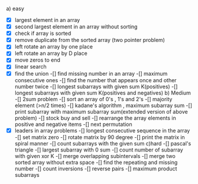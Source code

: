 a) easy
 -[X] largest element in an array
 -[X] second largest element in an array without sorting
 -[X] check if array is sorted
 -[X] remove duplicate from the sorted array (two pointer problem)
 -[X] left rotate an array by one place
 -[X] left rotate an array by D place
 -[X] move zeros to end
 -[X] linear search
 -[X] find the union
 -[] find missing number in an array
 -[] maximum consecutive ones
 -[] find the number that appears once and other number twice
 -[] longest subarrays with given sum K(positives)
 -[] longest subarrays with given sum K(positives and negatives)
b) Medium
 -[] 2sum problem
 -[] sort an array of 0's , 1's and 2's
 -[] majority element (>n/2 times)
 -[] kadane's algorithm , maximum subarray sum
 -[] print subarray with maximum subarray sum(extended version of above problem)
 -[] stock buy and sell
 -[] rearrange the array elements in positive and negative items
 -[] next permutation
 -[X] leaders in array problems
 -[] longest consecutive sequence in the array
 -[] set matrix zero
 -[] rotate matrix by 90 degree
 -[] print the matrix in spiral manner
 -[] count subarrays with the given sum
c)hard
 -[] pascal's triangle
 -[] largest subarray with 0 sum
 -[] count number of subarray with given xor K
 -[] merge overlapping subintervals
 -[] merge two sorted array without extra space
 -[] find the repeating and missing number
 -[] count inversions
 -[] reverse pairs
 -[] maximum product subarrays